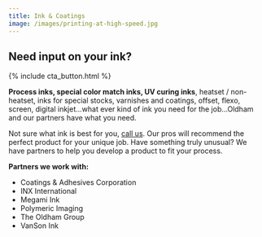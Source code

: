 ```yaml
---
title: Ink & Coatings
image: /images/printing-at-high-speed.jpg
---
```

## Need input on your ink?
{% include cta_button.html %}
<!-- split -->
**Process inks, special color match inks, UV curing inks**, heatset / non-heatset, inks for special stocks, varnishes and coatings, offset, flexo, screen, digital inkjet...what ever kind of ink you need for the job...Oldham and our partners have what you need.

Not sure what ink is best for you, [call us](/contact/). Our pros will recommend the perfect product for your unique job. Have something truly unusual? We have partners to help you develop a product to fit your process.

**Partners we work with:**
 - Coatings & Adhesives Corporation
 - INX International
 - Megami Ink
 - Polymeric Imaging
 - The Oldham Group
 - VanSon Ink
